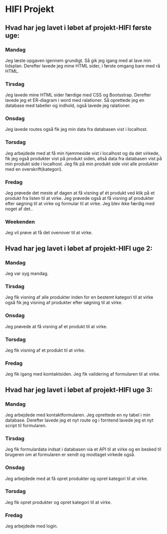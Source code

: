 # HIFI Projekt

## Hvad har jeg lavet i løbet af projekt-HIFI første uge:

### Mandag
Jeg læste opgaven igennem grundigt. Så gik jeg igang med at lave min tidsplan.
Derefter lavede jeg mine HTML sider, i første omgang bare med rå HTML.

### Tirsdag
Jeg lavede mine HTML sider færdige med CSS og Bootsstrap. Derefter lavede jeg et ER-diagram i word med ralationer. Så oprettede jeg en database med tabeller og indhold, også lavede jeg ralationer. 

### Onsdag
Jeg lavede routes også fik jeg min data fra databasen vist i localhost.  

### Torsdag
Jeg arbejdede med at få min hjemmeside vist i localhost og da det virkede, fik jeg også produkter vist på produkt siden, altså data fra databasen vist på min produkt side i localhost. Jeg fik på min produkt side vist alle produkter med en overskrift(kategori). 

### Fredag
Jeg prøvede det meste af dagen at få visning af ét produkt ved klik på et produkt fra listen til at virke. Jeg prøvede også at få visning af produkter efter søgning til at virke og formular til at virke. Jeg blev ikke færdig med noget af det..

### Weekenden
Jeg vil prøve at få det ovenover til at virke. 

## Hvad har jeg lavet i løbet af projekt-HIFI uge 2:

### Mandag 
Jeg var syg mandag.

### Tirsdag
Jeg fik visning af alle produkter inden for en bestemt kategori til at virke også fik jeg visning af produkter efter søgning til at virke.

### Onsdag
Jeg prøvede at få visning af et produkt til at virke. 

### Torsdag
Jeg fik visning af et produkt til at virke. 

### Fredag
Jeg fik igang med komtaktsiden. Jeg fik validering af formularen til at virke.  

## Hvad har jeg lavet i løbet af projekt-HIFI uge 3:

### Mandag 
Jeg arbejdede med kontaktformularen. Jeg oprettede en ny tabel i min database. Derefter lavede jeg et nyt route og i forntend lavede jeg et nyt script til formularen. 

### Tirsdag
Jeg fik formulardata indsat i databasen via et API til at virke og en besked til brugeren om at formularen er sendt og modtaget virkede også.   

### Onsdag
Jeg arbejdede med at få opret produkter og opret kategori til at virke.  

### Torsdag
Jeg fik opret produkter og opret kategori til at virke. 

### Fredag
Jeg arbejdede med login.   


